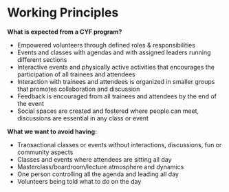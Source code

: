 # Working Principles

**What is expected from a CYF program?**

* Empowered volunteers through defined roles & responsibilities
* Events and classes with agendas and with assigned leaders running different sections
* Interactive events and physically active activities that encourages the participation of all trainees and attendees
* Interaction with trainees and attendees is organized in smaller groups that promotes collaboration and discussion
* Feedback is encouraged from all trainees and attendees by the end of the event
* Social spaces are created and fostered where people can meet, discussions are essential in any class or event

**What we want to avoid having:**

* Transactional classes or events without interactions, discussions, fun or community aspects
* Classes and events where attendees are sitting all day
* Masterclass/boardroom/lecture atmosphere and dynamics
* One person controlling all the agenda and leading all day
* Volunteers being told what to do on the day
